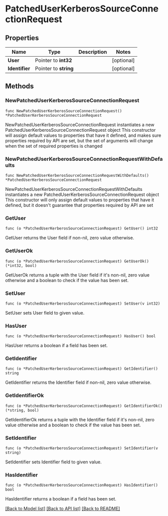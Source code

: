 # PatchedUserKerberosSourceConnectionRequest

## Properties

Name | Type | Description | Notes
------------ | ------------- | ------------- | -------------
**User** | Pointer to **int32** |  | [optional] 
**Identifier** | Pointer to **string** |  | [optional] 

## Methods

### NewPatchedUserKerberosSourceConnectionRequest

`func NewPatchedUserKerberosSourceConnectionRequest() *PatchedUserKerberosSourceConnectionRequest`

NewPatchedUserKerberosSourceConnectionRequest instantiates a new PatchedUserKerberosSourceConnectionRequest object
This constructor will assign default values to properties that have it defined,
and makes sure properties required by API are set, but the set of arguments
will change when the set of required properties is changed

### NewPatchedUserKerberosSourceConnectionRequestWithDefaults

`func NewPatchedUserKerberosSourceConnectionRequestWithDefaults() *PatchedUserKerberosSourceConnectionRequest`

NewPatchedUserKerberosSourceConnectionRequestWithDefaults instantiates a new PatchedUserKerberosSourceConnectionRequest object
This constructor will only assign default values to properties that have it defined,
but it doesn't guarantee that properties required by API are set

### GetUser

`func (o *PatchedUserKerberosSourceConnectionRequest) GetUser() int32`

GetUser returns the User field if non-nil, zero value otherwise.

### GetUserOk

`func (o *PatchedUserKerberosSourceConnectionRequest) GetUserOk() (*int32, bool)`

GetUserOk returns a tuple with the User field if it's non-nil, zero value otherwise
and a boolean to check if the value has been set.

### SetUser

`func (o *PatchedUserKerberosSourceConnectionRequest) SetUser(v int32)`

SetUser sets User field to given value.

### HasUser

`func (o *PatchedUserKerberosSourceConnectionRequest) HasUser() bool`

HasUser returns a boolean if a field has been set.

### GetIdentifier

`func (o *PatchedUserKerberosSourceConnectionRequest) GetIdentifier() string`

GetIdentifier returns the Identifier field if non-nil, zero value otherwise.

### GetIdentifierOk

`func (o *PatchedUserKerberosSourceConnectionRequest) GetIdentifierOk() (*string, bool)`

GetIdentifierOk returns a tuple with the Identifier field if it's non-nil, zero value otherwise
and a boolean to check if the value has been set.

### SetIdentifier

`func (o *PatchedUserKerberosSourceConnectionRequest) SetIdentifier(v string)`

SetIdentifier sets Identifier field to given value.

### HasIdentifier

`func (o *PatchedUserKerberosSourceConnectionRequest) HasIdentifier() bool`

HasIdentifier returns a boolean if a field has been set.


[[Back to Model list]](../README.md#documentation-for-models) [[Back to API list]](../README.md#documentation-for-api-endpoints) [[Back to README]](../README.md)


